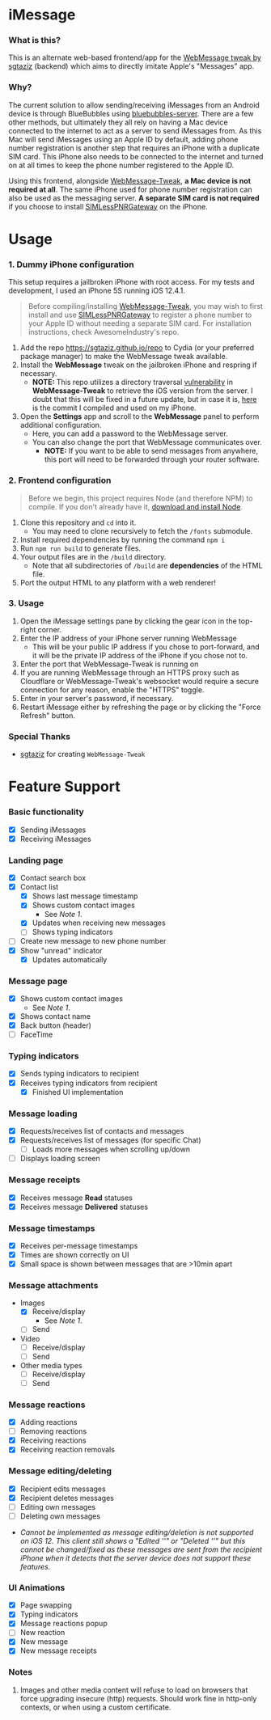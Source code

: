 # iMessage

### What is this?
This is an alternate web-based frontend/app for the [WebMessage tweak by sgtaziz](https://github.com/sgtaziz/WebMessage-Tweak) (backend) which aims to directly imitate Apple's "Messages" app.

### Why?
The current solution to allow sending/receiving iMessages from an Android device is through BlueBubbles using [bluebubbles-server](https://github.com/BlueBubblesApp/bluebubbles-server). There are a few other methods, but ultimately they all rely on having a Mac device connected to the internet to act as a server to send iMessages from. As this Mac will send iMessages using an Apple ID by default, adding phone number registration is another step that requires an iPhone with a duplicate SIM card. This iPhone also needs to be connected to the internet and turned on at all times to keep the phone number registered to the Apple ID.

Using this frontend, alongside [WebMessage-Tweak](https://github.com/sgtaziz/WebMessage-Tweak), **a Mac device is not required at all**. The same iPhone used for phone number registration can also be used as the messaging server. **A separate SIM card is not required** if you choose to install [SIMLessPNRGateway](https://github.com/AwesomeIndustry/SIMLessPNRGateway) on the iPhone.

# Usage

### 1. Dummy iPhone configuration

This setup requires a jailbroken iPhone with root access. For my tests and development, I used an iPhone 5S running iOS 12.4.1.

> Before compiling/installing [WebMessage-Tweak](https://github.com/sgtaziz/WebMessage-Tweak), you may wish to first install and use [SIMLessPNRGateway](https://github.com/AwesomeIndustry/SIMLessPNRGateway) to register a phone number to your Apple ID without needing a separate SIM card. For installation instructions, check AwesomeIndustry's repo.

1. Add the repo https://sgtaziz.github.io/repo to Cydia (or your preferred package manager) to make the WebMessage tweak available.
2. Install the **WebMessage** tweak on the jailbroken iPhone and respring if necessary.
    - **NOTE:** This repo utilizes a directory traversal [vulnerability](https://github.com/sgtaziz/WebMessage-Tweak/blob/5a7373e92e4d9d493feef39f2ea51a64c97544a5/WebMessage/WebMessageServer.swift#L470C7-L470C68) in **WebMessage-Tweak** to retrieve the iOS version from the server. I doubt that this will be fixed in a future update, but in case it is, [here](https://github.com/sgtaziz/WebMessage-Tweak/tree/5a7373e92e4d9d493feef39f2ea51a64c97544a5) is the commit I compiled and used on my iPhone.
3. Open the **Settings** app and scroll to the **WebMessage** panel to perform additional configuration.
    - Here, you can add a password to the WebMessage server.
    - You can also change the port that WebMessage communicates over.
      - **NOTE:** If you want to be able to send messages from anywhere, this port will need to be forwarded through your router software.

### 2. Frontend configuration

> Before we begin, this project requires Node (and therefore NPM) to compile. If you don't already have it, [download and install Node](https://nodejs.org/en/download/prebuilt-installer/current).

1. Clone this repository and `cd` into it.
    - You may need to clone recursively to fetch the `/fonts` submodule.
2. Install required dependencies by running the command `npm i`
3. Run `npm run build` to generate files.
4. Your output files are in the `/build` directory.
    - Note that all subdirectories of `/build` are **dependencies** of the HTML file.
5. Port the output HTML to any platform with a web renderer!

### 3. Usage
1. Open the iMessage settings pane by clicking the gear icon in the top-right corner.
2. Enter the IP address of your iPhone server running WebMessage
    - This will be your public IP address if you chose to port-forward, and it will be the private IP address of the iPhone if you chose not to.
3. Enter the port that WebMessage-Tweak is running on
4. If you are running WebMessage through an HTTPS proxy such as Cloudflare or WebMessage-Tweak's websocket would require a secure connection for any reason, enable the "HTTPS" toggle.
5. Enter in your server's password, if necessary.
6. Restart iMessage either by refreshing the page or by clicking the "Force Refresh" button.

### Special Thanks
- [sgtaziz](https://github.com/sgtaziz) for creating `WebMessage-Tweak`

# Feature Support

### Basic functionality
- [x] Sending iMessages
- [x] Receiving iMessages

### Landing page
- [x] Contact search box
- [x] Contact list
  - [x] Shows last message timestamp
  - [x] Shows custom contact images
    - See *Note 1*.
  - [x] Updates when receiving new messages
  - [ ] Shows typing indicators
- [ ] Create new message to new phone number
- [x] Show "unread" indicator
  - [x] Updates automatically

### Message page
- [x] Shows custom contact images
  - See *Note 1*.
- [x] Shows contact name
- [x] Back button (header)
- [ ] FaceTime
     
### Typing indicators
- [x] Sends typing indicators to recipient
- [x] Receives typing indicators from recipient
  - [x] Finished UI implementation
     
### Message loading
- [x] Requests/receives list of contacts and messages
- [x] Requests/receives list of messages (for specific Chat)
  - [ ] Loads more messages when scrolling up/down
- [ ] Displays loading screen

### Message receipts
- [x] Receives message **Read** statuses
- [x] Receives message **Delivered** statuses

### Message timestamps
- [x] Receives per-message timestamps
- [x] Times are shown correctly on UI
- [x] Small space is shown between messages that are >10min apart

### Message attachments
- Images
  - [x] Receive/display
    - See *Note 1*.
  - [ ] Send
- Video
  - [ ] Receive/display
  - [ ] Send
- Other media types
  - [ ] Receive/display
  - [ ] Send

### Message reactions
- [x] Adding reactions
- [ ] Removing reactions
- [x] Receiving reactions
- [x] Receiving reaction removals
     
### Message editing/deleting
- [x] Recipient edits messages
- [x] Recipient deletes messages
- [ ] Editing own messages
- [ ] Deleting own messages
- *Cannot be implemented as message editing/deletion is not supported on iOS 12. This client still shows a "Edited '<message>'" or "Deleted '<message>'" but this cannot be changed/fixed as these messages are sent from the recipient iPhone when it detects that the server device does not support these features.*

### UI Animations
- [x] Page swapping
- [x] Typing indicators
- [x] Message reactions popup
- [ ] New reaction
- [x] New message
- [x] New message receipts

### Notes
1. Images and other media content will refuse to load on browsers that force upgrading insecure (http) requests. Should work fine in http-only contexts, or when using a custom certificate.